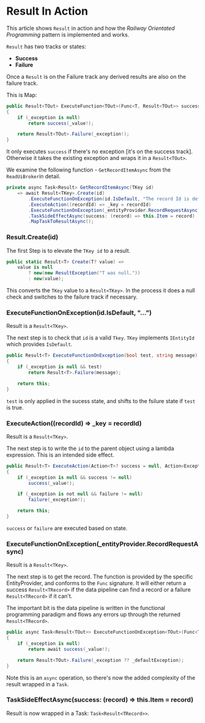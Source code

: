 # Result In Action

This article shows `Result` in action and how the *Railway Orientated Programming* pattern is implemented and works.

`Result` has two tracks or states:

 - **Success**
 - **Failure**

Once a `Result` is on the Failure track any derived results are also on the failure track.

This is Map:

```csharp
public Result<TOut> ExecuteFunction<TOut>(Func<T, Result<TOut>> success)
{
    if (_exception is null)
        return success(_value!);

    return Result<TOut>.Failure(_exception!);
}
```

It only executes `success` if there's no exception [it's on the success track].  Otherwise it takes the existing exception and wraps it in a `Result<TOut>`.

We examine the following function - `GetRecordItemAsync` from the `ReadUiBroker`in detail.  

```csharp
private async Task<Result> GetRecordItemAsync(TKey id)
    => await Result<TKey>.Create(id)
        .ExecuteFunctionOnException(id.IsDefault, "The record Id is default.  Mo record retrieved.")
        .ExecuteAction((recordId) => _key = recordId)
        .ExecuteFunctionOnException(_entityProvider.RecordRequestAsync)
        .TaskSideEffectAsync(success: (record) => this.Item = record)
        .MapTaskToResultAsync();
```

### Result<TKey>.Create(id)

The first Step is to elevate the `TKey id` to a result.

```csharp
public static Result<T> Create(T? value) =>
    value is null
        ? new(new ResultException("T was null."))
        : new(value);
```

This converts the `TKey` value to a `Result<TKey>`.  In the process it does a null check and switches to the failure track if necessary.


### ExecuteFunctionOnException(id.IsDefault, "...")

Result is a `Result<TKey>`.

The next step is to check that `id` is a valid `Tkey`.  `TKey` implements `IEntityId` which provides `IsDefault`.    

```csharp
public Result<T> ExecuteFunctionOnException(bool test, string message)
{
    if (_exception is null && test)
        return Result<T>.Failure(message);

    return this;
}
```
`test` is only applied in the sucess state, and shifts to the fsilure state if `test` is true.

### ExecuteAction((recordId) => _key = recordId)

Result is a `Result<TKey>`.

The next step is to write the `id` to the parent object using a lambda expression.  This is an intended side effect.    

```csharp
public Result<T> ExecuteAction(Action<T>? success = null, Action<Exception>? failure = null)
{
    if (_exception is null && success != null)
        success(_value!);

    if (_exception is not null && failure != null)
        failure(_exception!);

    return this;
}
```

`success` or `failure` are executed based on state.

### ExecuteFunctionOnException(_entityProvider.RecordRequestAsync)

Result is a `Result<TKey>`.

The next step is to get the record.  The function is provided by the specific EntityProvider<TRecord>, and conforms to the `Func` signature.  It will either return a success `Result<TRecord>` if the data pipeline can find a record or a failure `Result<TRecord>` if it can't.

The important bit is the data pipeline is written in the functional programming paradigm and flows any errors up through the returned `Result<TRecord>`. 

```csharp
public async Task<Result<TOut>> ExecuteFunctionOnException<TOut>(Func<T, Task<Result<TOut>>> success)
{
    if (_exception is null)
        return await success(_value!);

    return Result<TOut>.Failure(_exception ?? _defaultException);
}
```

Note this is an `async` operation, so there's now the added complexity of the result wrapped in a `Task`.  

### TaskSideEffectAsync(success: (record) => this.Item = record)

Result is now wrapped in a Task: `Task<Result<TRecord>>`.
